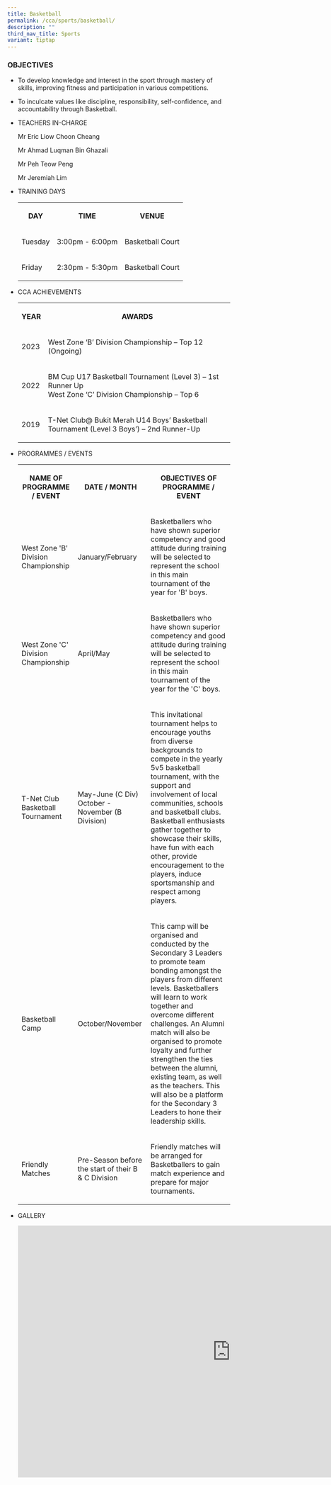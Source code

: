 ```yaml
---
title: Basketball
permalink: /cca/sports/basketball/
description: ""
third_nav_title: Sports
variant: tiptap
---
```

<h3>OBJECTIVES</h3><ul><li><p>To develop knowledge and interest in the sport through mastery of skills, improving fitness and participation in various competitions.&nbsp;</p></li><li><p>To inculcate values like discipline, responsibility, self-confidence, and accountability through Basketball.</p></li></ul><ul><li><p>TEACHERS IN-CHARGE</p><p>Mr Eric Liow Choon Cheang</p><p>Mr Ahmad Luqman Bin Ghazali</p><p>Mr Peh Teow Peng</p><p>Mr Jeremiah Lim</p></li><li><p>TRAINING DAYS</p><p></p><table><tbody><tr><th rowspan="1" colspan="1"><p>DAY</p></th><th rowspan="1" colspan="1"><p>TIME</p></th><th rowspan="1" colspan="1"><p>VENUE</p></th></tr><tr><td rowspan="1" colspan="1"><p>Tuesday</p></td><td rowspan="1" colspan="1"><p>3:00pm - 6:00pm</p></td><td rowspan="1" colspan="1"><p>Basketball Court</p></td></tr><tr><td rowspan="1" colspan="1"><p>Friday</p></td><td rowspan="1" colspan="1"><p>2:30pm - 5:30pm</p></td><td rowspan="1" colspan="1"><p>Basketball Court</p></td></tr></tbody></table><p></p></li><li><p>CCA ACHIEVEMENTS</p><p></p><table><tbody><tr><th rowspan="1" colspan="1"><p>YEAR</p></th><th rowspan="1" colspan="1"><p>AWARDS</p></th></tr><tr><td rowspan="1" colspan="1"><p>2023</p></td><td rowspan="1" colspan="1"><p>West Zone ‘B’ Division Championship – Top 12 (Ongoing)<br></p></td></tr><tr><td rowspan="1" colspan="1"><p>2022</p></td><td rowspan="1" colspan="1"><p>BM Cup U17 Basketball Tournament (Level 3) – 1st Runner Up<br>West Zone ‘C’ Division Championship – Top 6<br></p></td></tr><tr><td rowspan="1" colspan="1"><p>2019</p></td><td rowspan="1" colspan="1"><p>T-Net Club@ Bukit Merah U14 Boys’ Basketball Tournament (Level 3 Boys’) – 2nd Runner-Up<br></p></td></tr></tbody></table><p></p></li><li><p>PROGRAMMES / EVENTS</p><p></p><table><tbody><tr><th rowspan="1" colspan="1"><p>NAME OF PROGRAMME / EVENT</p></th><th rowspan="1" colspan="1"><p>DATE / MONTH</p></th><th rowspan="1" colspan="1"><p>OBJECTIVES OF PROGRAMME / EVENT</p></th></tr><tr><td rowspan="1" colspan="1"><p>West Zone 'B' Division Championship</p></td><td rowspan="1" colspan="1"><p>January/February</p></td><td rowspan="1" colspan="1"><p>Basketballers who have shown superior competency and good attitude during training will be selected to represent the school in this main tournament of the year for 'B' boys.</p></td></tr><tr><td rowspan="1" colspan="1"><p>West Zone 'C' Division Championship</p></td><td rowspan="1" colspan="1"><p>April/May</p></td><td rowspan="1" colspan="1"><p>Basketballers who have shown superior competency and good attitude during training will be selected to represent the school in this main tournament of the year for the 'C' boys.</p></td></tr><tr><td rowspan="1" colspan="1"><p>T-Net Club Basketball Tournament</p></td><td rowspan="1" colspan="1"><p>May-June (C Div) October - November (B Division)</p></td><td rowspan="1" colspan="1"><p>This invitational tournament helps to encourage youths from diverse backgrounds to compete in the yearly 5v5 basketball tournament, with the support and involvement of local communities, schools and basketball clubs. Basketball enthusiasts gather together to showcase their skills, have fun with each other, provide encouragement to the players, induce sportsmanship and respect among players.</p></td></tr><tr><td rowspan="1" colspan="1"><p>Basketball Camp</p></td><td rowspan="1" colspan="1"><p>October/November</p></td><td rowspan="1" colspan="1"><p>This camp will be organised and conducted by the Secondary 3 Leaders to promote team bonding amongst the players from different levels. Basketballers will learn to work together and overcome different challenges. An Alumni match will also be organised to promote loyalty and further strengthen the ties between the alumni, existing team, as well as the teachers. This will also be a platform for the Secondary 3 Leaders to hone their leadership skills.</p></td></tr><tr><td rowspan="1" colspan="1"><p>Friendly Matches</p></td><td rowspan="1" colspan="1"><p>Pre-Season before the start of their B &amp; C Division</p></td><td rowspan="1" colspan="1"><p>Friendly matches will be arranged for Basketballers to gain match experience and prepare for major tournaments.</p></td></tr></tbody></table></li><li><p>GALLERY</p><p></p><div class="iframe-wrapper"><iframe height="569" width="960" allowfullscreen="true" frameborder="0" src="https://docs.google.com/presentation/d/e/2PACX-1vSyz56MI6chz24C1OvB_bMVEOHaSUsYDngAbJGSvoxv0zM9-td7RhaIpPfytr7rodsEmM38ceAFsKo5/embed?start=true&amp;loop=true&amp;delayms=3000"></iframe></div><p></p></li></ul><p></p>